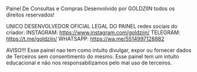 Painel De Consultas e Compras Desenvolvido por GOLDZIIN
    todos os direitos reservados!

UNICO DESENVOLVEDOR OFICIAL LEGAL DO PAINEL
redes sociais do criador:
    INSTAGRAM: https://www.instagram.com/goldziin/
    TELEGRAM: https://t.me/goldziin/
    WHATSAPP: https://wa.me/5514997128882



AVISO!!!
Esse painel nao tem como intuito divulgar, expor ou fornecer dados de Terceiros sem consentimento do mesmo.
Esse painel tem um intuito educacional e não nos responsabilizamos pelo mal uso de terceiros.
